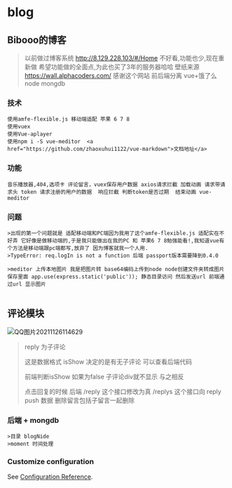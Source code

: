 # blog

## Bibooo的博客
> 以前做过博客系统 http://8.129.228.103/#/Home 不好看,功能也少,现在重新做
> 希望功能做的全面点,为此也买了3年的服务器哈哈
> 壁纸来源 https://wall.alphacoders.com/ 感谢这个网站 
> 前后端分离 vue+饿了么 node mongdb

### 技术
```
使用amfe-flexible.js 移动端适配 苹果 6 7 8 
使用vuex
使用Vue-aplayer
使用npm i -S vue-meditor  <a href="https://github.com/zhaoxuhui1122/vue-markdown">文档地址</a>
```

### 功能
```
音乐播放器,404,选项卡 评论留言，vuex保存用户数据 axios请求拦截 加载动画 请求带请求头 token 请求注册的用户的数据  响应拦截 判断token是否过期  结束动画 vue-meditor 

```

### 问题
```
>出现的第一个问题就是 适配移动端和PC端因为我用了这个amfe-flexible.js 适配实在不好弄 它好像是做移动端的,于是我只能做出在我的PC 和 苹果6 7 8勉强能看!,我知道vue有个方法是移动端跟pc端都写,放弃了 因为博客就我一个人用.
>TypeError: req.logIn is not a function 后端 passport版本需要降到0.4.0

>meditor 上传本地图片 我是把图片转 base64编码上传到node node创建文件夹转成图片保存里面 app.use(express.static('public')); 静态目录访问 然后发送url 前端通过url 显示图片


```

## 评论模块

![QQ图片20211126114629](C:\Users\Niko'C'\Desktop\QQ图片20211126114629.png)

>  reply 为子评论
>
> 这是数据格式 isShow 决定的是有无子评论 可以查看后端代码
>
> 前端判断isShow 如果为false 子评论div就不显示 与之相反
>
> 点击回复的时候 后端 /reply 这个接口修改为真  /replys 这个接口向 reply push 数据
> 删除留言包括子留言一起删除


### 后端 + mongdb

```
>目录 blogNide
>moment 时间处理
```

### Customize configuration
See [Configuration Reference](https://cli.vuejs.org/config/).
